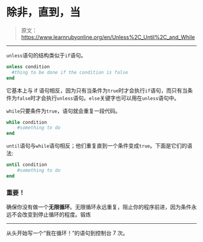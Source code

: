# 除非，直到，当

> 原文：<https://www.learnrubyonline.org/en/Unless%2C_Until%2C_and_While>

* * *

`unless`语句的结构类似于`if`语句。

```rb
unless condition
  #thing to be done if the condition is false
end 
```

它基本上与 if 语句相反，因为只有当条件为`true`时才会执行`if`语句，而只有当条件为`false`时才会执行`unless`语句。`else`关键字也可以用在`unless`语句中。

`while`只要条件为`true`，语句就会重复一段代码。

```rb
while condition
    #something to do
end 
```

`until`语句与`while`语句相反；他们重复直到一个条件变成`true`。下面是它们的语法:

```rb
until condition
    #something to do
end 
```

### 重要！

确保你没有做一个**无限循环**。无限循环永远重复，阻止你的程序前进，因为条件永远不会改变到停止循环的程度。锻炼

* * *

从头开始写一个“我在循环！”的语句到控制台 7 次。